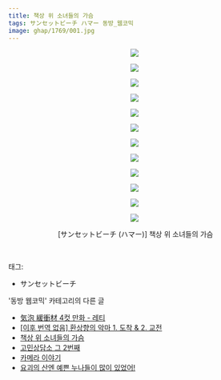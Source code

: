 ```yaml
---
title: 책상 위 소녀들의 가슴
tags: サンセットビーチ ハマー 동방_웹코믹
image: ghap/1769/001.jpg
---
```

<div class="article">
<p style="text-align: center; clear: none; float: none;"><img src="{{ site.nasurl }}/ghap/1769/001.jpg"/></p>
<p style="text-align: center; clear: none; float: none;"><img src="{{ site.nasurl }}/ghap/1769/002.jpg"/></p>
<p style="text-align: center; clear: none; float: none;"><img src="{{ site.nasurl }}/ghap/1769/003.jpg"/></p>
<p style="text-align: center; clear: none; float: none;"><img src="{{ site.nasurl }}/ghap/1769/004.jpg"/></p>
<p style="text-align: center; clear: none; float: none;"><img src="{{ site.nasurl }}/ghap/1769/005.jpg"/></p>
<p style="text-align: center; clear: none; float: none;"><img src="{{ site.nasurl }}/ghap/1769/006.jpg"/></p>
<p style="text-align: center; clear: none; float: none;"><img src="{{ site.nasurl }}/ghap/1769/007.jpg"/></p>
<p style="text-align: center; clear: none; float: none;"><img src="{{ site.nasurl }}/ghap/1769/008.jpg"/></p>
<p style="text-align: center; clear: none; float: none;"><img src="{{ site.nasurl }}/ghap/1769/009.jpg"/></p>
<p style="text-align: center; clear: none; float: none;"><img src="{{ site.nasurl }}/ghap/1769/010.jpg"/></p>
<p style="text-align: center; clear: none; float: none;"><img src="{{ site.nasurl }}/ghap/1769/011.jpg"/></p>
<p style="text-align: center; clear: none; float: none;"><img src="{{ site.nasurl }}/ghap/1769/012.jpg"/></p>
<p style="text-align: center; clear: none; float: none;"> [サンセットビーチ (ハマー)] 책상 위 소녀들의 가슴</p>
<p><br/></p>
</div><div class="tagTrail">
<p>태그: </p>
<ul>
<li>サンセットビーチ</li>
</ul>
</div><div class="another">
<p>'동방 웹코믹' 카테고리의 다른 글</p>
<ul>
<li><a href="/2016-08-23-ghap_1789">気泡 緩衝材 4컷 만화 - 레티</a></li>
<li><a href="/2016-08-23-ghap_1786">[이후 번역 없음] 환상향의 악마 1. 도착 &amp; 2. 교전</a></li>
<li><a href="/2016-08-22-ghap_1769">책상 위 소녀들의 가슴</a></li>
<li><a href="/2016-08-20-ghap_1732">고민상담소 그 2번째</a></li>
<li><a href="/2016-08-20-ghap_1728">카메라 이야기</a></li>
<li><a href="/2016-08-20-ghap_1725">요괴의 산엔 예쁜 누나들이 많이 있었어!</a></li>
</ul>
</div><div class="cb_module cb_fluid">
<div class="cb_wrt cb_profile">
</div><!-- commentList close -->
</div>